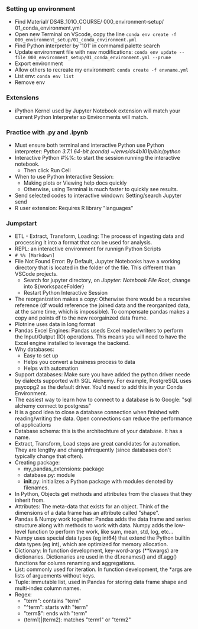 ### Setting up environment
- Find Material/ DS4B_101O_COURSE/ 000_environment-setup/ 01_conda_environment.yml
- Open new Terminal on VScode, copy the line `conda env create -f 000_environment_setup/01_conda_environment.yml`
- Find Python interpreter by '101' in commamd palette search
- Update environment file with new modifications: `conda env update --file 000_environment_setup/01_conda_environment.yml --prune`
- Export environment
- Allow others to recreate my environment: `conda create -f envname.yml`
- List env: `conda env list`
- Remove env
### Extensions
- iPython Kernel used by Jupyter Notebook extension will match your current Python Interpreter so Environments will match. 
### Practice with .py and .ipynb
- Must ensure both terminal and interactive Python use Python interpreter: *Python 3.7.1 64-bit (conda)  ~/envs/ds4b101p/bin/python*
- Interactive Python #%%: to start the session running the interactive notebook.
    - Then click Run Cell 
- When to use Python Interactive Session:
    - Making plots or Viewing help docs quickly
    - Otherwise, using Terminal is much faster to quickly see results.
- Send selected codes to interactive windown: Setting/search Jupyter send
- R user extension: Requires R library "languages"
### Jumpstart
- ETL - Extract, Transform, Loading: The process of ingesting data and processing it into a format that can be used for analysis.
- REPL: an interactive environment for runnign Python Scripts
- `# %% [Markdown]`
- File Not Found Error: By Default, Jupyter Notebooks have a working directory that is located in the folder of the file. This different than VSCode projects.
  - Search for jupyter directory, on *Jupyter: Notebook File Root*, change into ${workspaceFolder}
  - Restart Python Interactive Session
- The reorganization makes a copy: Otherwise there would be a recursive reference (df would reference the joined data and the reorganized data, at the same time, which is impossible). To compensate pandas makes a copy and points df to the new reorgainzed data frame.
- Plotnine uses data in long format
- Pandas Excel Engines: Pandas useds Excel reader/writers to perform the Input/Output (IO) operations. This means you will need to have the Excel engine installed to leverage the backend. 
- Why databases:
  - Easy to set up
  - Helps you convert a business process to data
  - Helps with automation
- Support databases: Make sure you have added the python driver neede by dialects supported with SQL Alchemy. For example, PostgreSQL uses psycopg2 as the default driver. You'd need to add this in your Conda Environment.
- The easiest way to learn how to connect to a database is to Google: "sql alchemy connect to postgress"
- It is a good idea to close a database connection when finished with reading/writing the data. Open connections can reduce the performance of applications
- Database schema: this is the architechture of your database. It has a name.
- Extract, Transform, Load steps are great candidates for automation. They are lengthy and chang infrequently (since databases don't typically change that often).
- Creating package:
  - my_pandas_extensions: package
  - database.py: module
  - __init__.py: initializes a Python package with modules denoted by filenames.
- In Python, Objects get methods and attributes from the classes that they inherit from.
- Attributes: The meta-data that exists for an object. Think of the dimensions of a data frame has an attribute called "shape".
- Pandas & Numpy work together: Pandas adds the data frame and series structure along with methods to work with data. Numpy adds the low-level function to perform the work, like sum, mean, std, log, etc...
- Numpy uses special data types (eg int64) that extend the Python builtin data types (eg int), which are optimized for memory allocation.
- Dictionary: In function development, key-word-args (**kwargs) are dictionaries. Dictionaries are used in the df.renames() and df.agg() functions for column renaming and aggregations. 
- List: commonly used for iteration. In function development, the *args are lists of arguements without keys. 
- Tuple: immutable list, used in Pandas for storing data frame shape and multi-index column names.
- Regex:
  - "term": contains "term"
  - "^term": starts with "term"
  - "term$": ends with "term"
  - (term1)|(term2): matches "term1" or "term2"

